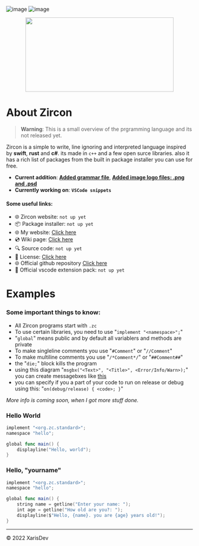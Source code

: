 ![image](https://img.shields.io/badge/Version-0.0.0-red)
![image](https://img.shields.io/badge/license-MIT-green)

<p align="center"><img src="https://cdn.discordapp.com/attachments/936652528966320168/1007262058766667796/Zircon_Logo_Transparent_Dark.png" width="400" height="200"></p>


# About Zircon
> **Warning**: This is a small overview of the prgramming language and its not released yet.

Zircon is a simple to write, line ignoring and interpreted language inspired by **swift**, **rust** and **c#**. its made in ``c++`` and a few open surce libraries. also it has a rich list of packages from the built in package installer you can use for free.
- **Current addition**: **[Added grammar file](https://github.com/vp10gr/Zircon-Lang/blob/main/Grammar/zircon_grammar.txt)**, **[Added image logo files: .png and .psd]()**
- **Currently working on**: **``VSCode snippets``**

#### Some useful links:
- 🌐 Zircon website: `not up yet`
- 📦 Package installer: `not up yet`
- 🌐 My website: [Click here](https://www.xarisdev.com/)
- 💿 Wiki page: [Click here](https://github.com/vp10gr/podzol/wiki)
- 🔍 Source code: `not up yet`
- 🧶 License: [Click here](https://github.com/vp10gr/podzol/blob/main/license)
- 🌐 Official github repository [Click here](https://github.com/vp10gr/Zircon-Lang/)
- 🔌 Official vscode extension pack: `not up yet`

# Examples 
### Some important things to know:
- All Zircon programs start with ``.zc``
- To use certain libraries, you need to use "``implement "<namespace>";``"
- "``global``" means public and by default all variablers and methods are private
- To make singleline comments you use "``#Comment``" or "``//Comment``"
- To make multiline comments you use "``/*Comment*/``" or "``##Comment##``"
- the "``die;``" block kills the program
- using this diagram "``msgbx("<Text>", "<Title>", <Error/Info/Warn>);``" you can create messagebxes like [this](https://imgur.com/a/XxfUIIg) 
- you can specify if you a part of your code to run on release or debug using this: "``on(debug/release) { <code>; }``" 

*More info is coming soon, when I got more stuff done.*

### Hello World

```swift
implement "<org.zc.standard>";
namespace "hello";

global func main() {
    displayline("Hello, world");
}
```

### Hello, "yourname"

```swift
implement "<org.zc.standard>";
namespace "hello";

global func main() {
    string name = getline("Enter your name: ");
    int age = getline("How old are you?: ");
    displayline($"Hello, {name}. you are {age} years old!");
}

```

---
© 2022 XarisDev
